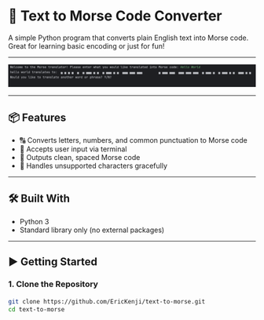# 🔡 Text to Morse Code Converter

A simple Python program that converts plain English text into Morse code. Great for learning basic encoding or just for fun!

---

![img_1.png](img_1.png)

---

## 📦 Features

- 🔠 Converts letters, numbers, and common punctuation to Morse code
- 💬 Accepts user input via terminal
- 📄 Outputs clean, spaced Morse code
- 🧼 Handles unsupported characters gracefully

---

## 🛠️ Built With

- Python 3
- Standard library only (no external packages)

---

## ▶️ Getting Started

### 1. Clone the Repository

```bash
git clone https://github.com/EricKenji/text-to-morse.git
cd text-to-morse